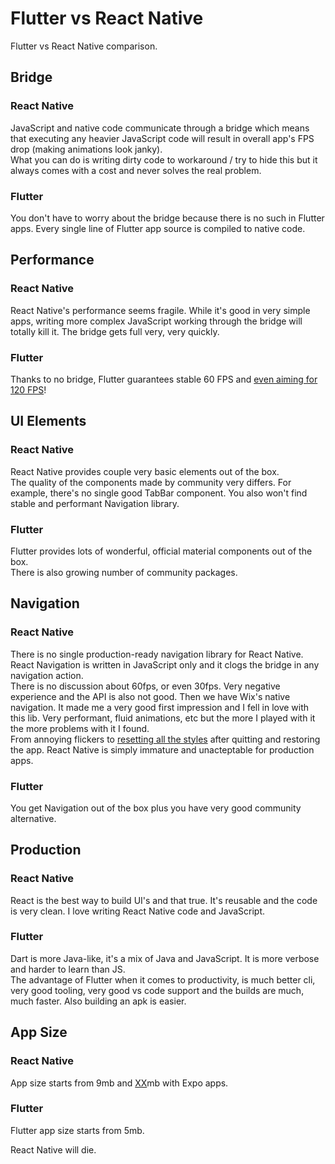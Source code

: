 # Flutter vs React Native
Flutter vs React Native comparison.



## Bridge

### React Native
JavaScript and native code communicate through a bridge which means that executing any heavier JavaScript code will result in overall app's FPS drop (making animations look janky).   
What you can do is writing dirty code to workaround / try to hide this but it always comes with a cost and never solves the real problem.

### Flutter
You don't have to worry about the bridge because there is no such in Flutter apps.
Every single line of Flutter app source is compiled to native code.



## Performance

### React Native
React Native's performance seems fragile. While it's good in very simple apps, writing more complex JavaScript working through the bridge will totally kill it. The bridge gets full very, very quickly.

### Flutter
Thanks to no bridge, Flutter guarantees stable 60 FPS and [even aiming for 120 FPS]()!



## UI Elements

### React Native
React Native provides couple very basic elements out of the box.   
The quality of the components made by community very differs.
For example, there's no single good TabBar component.
You also won't find stable and performant Navigation library.

### Flutter
Flutter provides lots of wonderful, official material components out of the box.   
There is also growing number of community packages.



## Navigation

### React Native
There is no single production-ready navigation library for React Native.   
React Navigation is written in JavaScript only and it clogs the bridge in any navigation action.   
There is no discussion about 60fps, or even 30fps. Very negative experience and the API is also not good.
Then we have Wix's native navigation.
It made me a very good first impression and I fell in love with this lib.
Very performant, fluid animations, etc but the more I played with it the more problems with it I found.   
From annoying flickers to [resetting all the styles]() after quitting and restoring the app.
React Native is simply immature and unacteptable for production apps.

### Flutter
You get Navigation out of the box plus you have very good community alternative.




## Production

### React Native
React is the best way to build UI's and that true. It's reusable and the code is very clean. I love writing React Native code and JavaScript.

### Flutter
Dart is more Java-like, it's a mix of Java and JavaScript. It is more verbose and harder to learn than JS.   
The advantage of Flutter when it comes to productivity, is much better cli, very good tooling, very good vs code support and the builds are much, much faster. Also building an apk is easier.



## App Size

### React Native
App size starts from 9mb and [XX]()mb with Expo apps.

### Flutter
Flutter app size starts from 5mb.



React Native will die.
